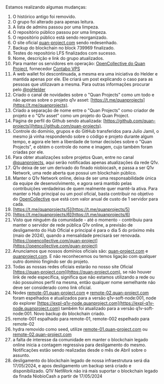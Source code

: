 Estamos realizando algumas mudanças:

1. O histórico antigo foi removido.
2. O grupo foi alterado para apenas leitura.
3. A lista de admins passou por uma limpeza.
4. O repositório público passou por uma limpeza.
5. O repositório público está sendo reorganizado.
6. O site oficial [quan-project.com](https://quan-project.com) sendo redesenhado.
7. Backup do blockchain no block 739969 finalizado.
8. Testes do repositório LFS finalizados com sucesso.
9. Nome, descrição e link do grupo atualizados.
10. Para manter os servidores em operação: [OpenCollective do Quan Project](https://opencollective.com/quan-project), fornecedor [Contabo VPS](https://contabo.com/en/vps/)
11. A web wallet foi descontinuada, a mesma era uma iniciativa do Helder e mantida apenas por ele. Ele criará um post explicando o caso para as pessoas que utilizavam a mesma. Para outras informações procurar pelo [@ngHelder](https://t.me/ngHelder)
12. Criado o canal de novidades sobre o "Quan Projects" como um todo e não apenas sobre o projeto q1v asset: [https://t.me/quanprojects](https://t.me/quanprojects).
13. Criado a separação de nome entre o "Quan Projects" como criador de projeto e o "Q1v asset" como um projeto do Quan Project.
14. Página de perfil do Github sendo atualizada: [https://github.com/quan-projects](https://github.com/quan-projects).
15. Controle do domínio, grupos e do GitHub transferidos para Julio Jamil, o mesmo já vinha respondendo sobre o código e projeto durante algum tempo, e agora ele tem a liberdade de tomar decisões sobre o "Quan Projects", e obtém o controle do nome e imagem, cujo também foram criadas por ele.
16. Para obter atualizações sobre projetos Quan, entre no canal [@quanprojects](https://t.me/quanprojects), aqui serão notificadas apenas atualizações da rede Q1v.
17. Q1v deixa de ser um derivado do finado niobiocash, e passa a ser Q1v Network, uma rede aberta que possui um blockchain público.
18. Manter o Q1v Network online, deixa de ser uma responsabilidade única da equipe de desenvolvimento, e agora será mantido pelas contribuições verdadeiras de quem realmente quer mantê-la ativa. Para manter o Hub principal ou um pool oficial, basta contribuir no objetivo do [OpenCollective](https://opencollective.com/quan-project) que está com valor anual de custo de 1 servidor para cada.
19. [https://t.me/quanprojects/5](https://t.me/quanprojects/5)
20. [https://t.me/quanprojects/6](https://t.me/quanprojects/6)
21. Visto que ninguém da comunidade - até o momento - contribuiu para manter o servidor de rede pública Q1v online, a previsão de desligamento do Hub Oficial e principal é para o dia 5 do próximo mês (maio de 2024), quando a mensalidade precisará ser renovada. [https://opencollective.com/quan-project](https://opencollective.com/quan-project)
22. Anunciamos que nossos domínios oficiais são: [quan-project.com](https://quan-project.com) e [quanproject.com](https://quanproject.com). E não reconhecemos ou temos ligação com qualquer outro domínio fingindo ser do projeto.
23. Todas as nossas redes oficiais estarão no nosso site Oficial [https://quan-project.com](https://quan-project.com), se não houver link de rede específica, significa que não estamos utilizando a rede ou não possuímos perfil na mesma, então qualquer nome semelhante não deve ser considerado como link oficial.
24. Nodes [remote-01.quan-project.com](https://remote-01.quan-project.com) e [remote-02.quan-project.com](https://remote-02.quan-project.com) foram espelhados e atualizados para a versão q1v-soft-node:001, node do explorer [https://expl-q1v-node.quanproject.com](https://expl-q1v-node.quanproject.com) também foi atualizado para a versão q1v-soft-node:001. Novo backup do blockchain criado.
25. remote-001 espalhado para remote-01, remote-002 espelhado para remote-02
26. hydra removido como seed, utilize [remote-01.quan-project.com](https://remote-01.quan-project.com) ou [remote-02.quan-project.com](https://remote-02.quan-project.com)
27. a falta de interesse da comunidade em manter o blockchain legado online inicia a contagem regressiva para desligamento do mesmo. Notificações estão sendo realizadas desde o mês de Abril sobre o assunto.
28. desligamento do blockchain legado de nossa infraestrutura será dia 17/05/2024, e apos desligamento um backup será criado e disponibilizado.
Q1V NetWork não irá mais suportar o blockchain legado da finada NiobioCash a partir de 17/05/2024
